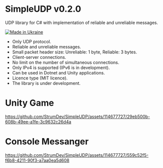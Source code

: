 # SimpleUDP v0.2.0

UDP library for C# with implementation of reliable and unreliable messages.

[![Made in Ukraine](https://img.shields.io/badge/made_in-ukraine-ffd700.svg?labelColor=0057b7)](https://stand-with-ukraine.pp.ua)

* Only UDP protocol.
* Reliable and unreliable messages.
* Small packet header size: Unreliable: 1 byte, Reliable: 3 bytes.
* Client-server connections.
* No limit on the number of simultaneous connections.
* Only IPv4 is supported (IPv6 is in development).
* Can be used in Dotnet and Unity applications.
* Licence type (MIT licence).
* The library is under development.

# Unity Game
https://github.com/StrumDev/SimpleUDP/assets/114677727/29eb500b-608b-49ee-a1fe-3c9632c26d4a

# Console Messanger
https://github.com/StrumDev/SimpleUDP/assets/114677727/559c52f5-f6b8-4211-90f3-a7aa0ea5d608
